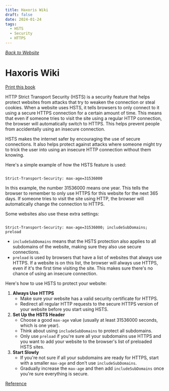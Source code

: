 ```yaml
---
title: Haxoris Wiki
draft: false
date: 2024-01-24
tags:
  - HSTS
  - Security
  - HTTPS
---
```


[_Back to Website_](https://haxoris.com/ "Back to Website")

# Haxoris Wiki

[Print this book](https://haxoris.com/haxoris-wiki/print.html "Print this book")

HTTP Strict Transport Security (HSTS) is a security feature that helps protect websites from attacks that try to weaken the connection or steal cookies. When a website uses HSTS, it tells browsers to only connect to it using a secure HTTPS connection for a certain amount of time. This means that even if someone tries to visit the site using a regular HTTP connection, the browser will automatically switch to HTTPS. This helps prevent people from accidentally using an insecure connection.

HSTS makes the internet safer by encouraging the use of secure connections. It also helps protect against attacks where someone might try to trick the user into using an insecure HTTP connection without them knowing.

Here's a simple example of how the HSTS feature is used:

```plaintext hljs

Strict-Transport-Security: max-age=31536000

```

In this example, the number 31536000 means one year. This tells the browser to remember to only use HTTPS for this website for the next 365 days. If someone tries to visit the site using HTTP, the browser will automatically change the connection to HTTPS.

Some websites also use these extra settings:

```plaintext hljs

Strict-Transport-Security: max-age=31536000; includeSubDomains; preload

```

- `includeSubDomains` means that the HSTS protection also applies to all subdomains of the website, making sure they also use secure connections.
- `preload` is used by browsers that have a list of websites that always use HTTPS. If a website is on this list, the browser will always use HTTPS, even if it's the first time visiting the site. This makes sure there's no chance of using an insecure connection.

Here's how to use HSTS to protect your website:

1. **Always Use HTTPS**
   - Make sure your website has a valid security certificate for HTTPS.
   - Redirect all regular HTTP requests to the secure HTTPS version of your website before you start using HSTS.
2. **Set Up the HSTS Header**
   - Choose a good `max-age` value (usually at least 31536000 seconds, which is one year).
   - Think about using `includeSubDomains` to protect all subdomains.
   - Only use `preload` if you're sure all your subdomains use HTTPS and you want to add your website to the browser's list of preloaded HSTS sites.
3. **Start Slowly**
   - If you're not sure if all your subdomains are ready for HTTPS, start with a smaller `max-age` and don't use `includeSubDomains`.
   - Gradually increase the `max-age` and then add `includeSubDomains` once you're sure everything is secure.

[Reference](https://haxoris.com/haxoris-wiki/)
